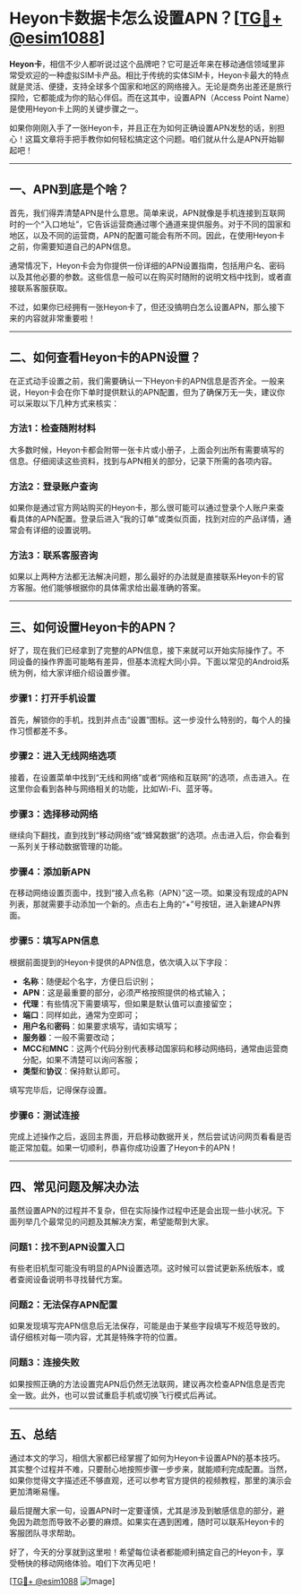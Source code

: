 # Heyon卡数据卡怎么设置APN？[[TG💪+ @esim1088](https://t.me/s/esim1088)]

**Heyon卡**，相信不少人都听说过这个品牌吧？它可是近年来在移动通信领域里非常受欢迎的一种虚拟SIM卡产品。相比于传统的实体SIM卡，Heyon卡最大的特点就是灵活、便捷，支持全球多个国家和地区的网络接入。无论是商务出差还是旅行探险，它都能成为你的贴心伴侣。而在这其中，设置APN（Access Point Name）是使用Heyon卡上网的关键步骤之一。

如果你刚刚入手了一张Heyon卡，并且正在为如何正确设置APN发愁的话，别担心！这篇文章将手把手教你如何轻松搞定这个问题。咱们就从什么是APN开始聊起吧！

---

## 一、APN到底是个啥？

首先，我们得弄清楚APN是什么意思。简单来说，APN就像是手机连接到互联网时的一个“入口地址”，它告诉运营商通过哪个通道来提供服务。对于不同的国家和地区，以及不同的运营商，APN的配置可能会有所不同。因此，在使用Heyon卡之前，你需要知道自己的APN信息。

通常情况下，Heyon卡会为你提供一份详细的APN设置指南，包括用户名、密码以及其他必要的参数。这些信息一般可以在购买时随附的说明文档中找到，或者直接联系客服获取。

不过，如果你已经拥有一张Heyon卡了，但还没搞明白怎么设置APN，那么接下来的内容就非常重要啦！

---

## 二、如何查看Heyon卡的APN设置？

在正式动手设置之前，我们需要确认一下Heyon卡的APN信息是否齐全。一般来说，Heyon卡会在你下单时提供默认的APN配置，但为了确保万无一失，建议你可以采取以下几种方式来核实：

### 方法1：检查随附材料
大多数时候，Heyon卡都会附带一张卡片或小册子，上面会列出所有需要填写的信息。仔细阅读这些资料，找到与APN相关的部分，记录下所需的各项内容。

### 方法2：登录账户查询
如果你是通过官方网站购买的Heyon卡，那么很可能可以通过登录个人账户来查看具体的APN配置。登录后进入“我的订单”或类似页面，找到对应的产品详情，通常会有详细的设置说明。

### 方法3：联系客服咨询
如果以上两种方法都无法解决问题，那么最好的办法就是直接联系Heyon卡的官方客服。他们能够根据你的具体需求给出最准确的答案。

---

## 三、如何设置Heyon卡的APN？

好了，现在我们已经拿到了完整的APN信息，接下来就可以开始实际操作了。不同设备的操作界面可能略有差异，但基本流程大同小异。下面以常见的Android系统为例，给大家详细介绍设置步骤。

### 步骤1：打开手机设置
首先，解锁你的手机，找到并点击“设置”图标。这一步没什么特别的，每个人的操作习惯都差不多。

### 步骤2：进入无线网络选项
接着，在设置菜单中找到“无线和网络”或者“网络和互联网”的选项，点击进入。在这里你会看到各种与网络相关的功能，比如Wi-Fi、蓝牙等。

### 步骤3：选择移动网络
继续向下翻找，直到找到“移动网络”或“蜂窝数据”的选项。点击进入后，你会看到一系列关于移动数据管理的功能。

### 步骤4：添加新APN
在移动网络设置页面中，找到“接入点名称（APN）”这一项。如果没有现成的APN列表，那就需要手动添加一个新的。点击右上角的“+”号按钮，进入新建APN界面。

### 步骤5：填写APN信息
根据前面提到的Heyon卡提供的APN信息，依次填入以下字段：
- **名称**：随便起个名字，方便日后识别；
- **APN**：这是最重要的部分，必须严格按照提供的格式输入；
- **代理**：有些情况下需要填写，但如果是默认值可以直接留空；
- **端口**：同样如此，通常为空即可；
- **用户名**和**密码**：如果要求填写，请如实填写；
- **服务器**：一般不需要改动；
- **MCC**和**MNC**：这两个代码分别代表移动国家码和移动网络码，通常由运营商分配，如果不清楚可以询问客服；
- **类型**和**协议**：保持默认即可。

填写完毕后，记得保存设置。

### 步骤6：测试连接
完成上述操作之后，返回主界面，开启移动数据开关，然后尝试访问网页看看是否能正常加载。如果一切顺利，恭喜你成功设置了Heyon卡的APN！

---

## 四、常见问题及解决办法

虽然设置APN的过程并不复杂，但在实际操作过程中还是会出现一些小状况。下面列举几个最常见的问题及其解决方案，希望能帮到大家。

### 问题1：找不到APN设置入口
有些老旧机型可能没有明显的APN设置选项。这时候可以尝试更新系统版本，或者查阅设备说明书寻找替代方案。

### 问题2：无法保存APN配置
如果发现填写完APN信息后无法保存，可能是由于某些字段填写不规范导致的。请仔细核对每一项内容，尤其是特殊字符的位置。

### 问题3：连接失败
如果按照正确的方法设置完APN后仍然无法联网，建议再次检查APN信息是否完全一致。此外，也可以尝试重启手机或切换飞行模式后再试。

---

## 五、总结

通过本文的学习，相信大家都已经掌握了如何为Heyon卡设置APN的基本技巧。其实整个过程并不难，只要耐心地按照步骤一步步来，就能顺利完成配置。当然，如果你觉得文字描述还不够直观，还可以参考官方提供的视频教程，那里的演示会更加清晰易懂。

最后提醒大家一句，设置APN时一定要谨慎，尤其是涉及到敏感信息的部分，避免因为疏忽而导致不必要的麻烦。如果实在遇到困难，随时可以联系Heyon卡的客服团队寻求帮助。

好了，今天的分享就到这里啦！希望每位读者都能顺利搞定自己的Heyon卡，享受畅快的移动网络体验。咱们下次再见吧！

[[TG💪+ @esim1088](https://t.me/s/esim1088) ![Image](https://i.postimg.cc/4NQfJmqS/Snipaste-2025-05-13-00-14-12.png)]